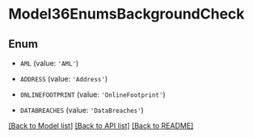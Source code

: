 # Model36EnumsBackgroundCheck


## Enum

* `AML` (value: `'AML'`)

* `ADDRESS` (value: `'Address'`)

* `ONLINEFOOTPRINT` (value: `'OnlineFootprint'`)

* `DATABREACHES` (value: `'DataBreaches'`)

[[Back to Model list]](../README.md#documentation-for-models) [[Back to API list]](../README.md#documentation-for-api-endpoints) [[Back to README]](../README.md)


